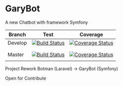 # GaryBot
A new Chatbot with framework Symfony



| Branch  | Test | Coverage |
|---------|------|----------|
| Develop | [![Build Status](https://travis-ci.com/TheGarious/GaryBot.svg?branch=develop)](https://travis-ci.com/TheGarious/GaryBot) | [![Coverage Status](https://coveralls.io/repos/github/TheGarious/GaryBot/badge.svg?branch=develop)](https://coveralls.io/github/TheGarious/GaryBot?branch=develop)
     |  
        |
| Master  | [![Build Status](https://travis-ci.com/TheGarious/GaryBot.svg?branch=master)](https://travis-ci.com/TheGarious/GaryBot)|   [![Coverage Status](https://coveralls.io/repos/github/TheGarious/GaryBot/badge.svg?branch=master)](https://coveralls.io/github/TheGarious/GaryBot?branch=master)
       |

Project Rework Botman (Laravel) -> GaryBot (Symfony)

Open for Contribute

